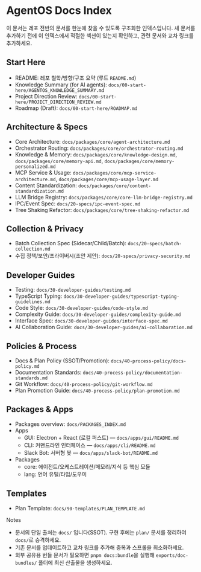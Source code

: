 # AgentOS Docs Index

이 문서는 레포 전반의 문서를 한눈에 찾을 수 있도록 구조화한 인덱스입니다. 새 문서를 추가하기 전에 이 인덱스에서 적절한 섹션이 있는지 확인하고, 관련 문서와 교차 링크를 추가하세요.

## Start Here

- README: 레포 철학/방향/구조 요약 (루트 `README.md`)
- Knowledge Summary (for AI agents): `docs/00-start-here/AGENTOS_KNOWLEDGE_SUMMARY.md`
- Project Direction Review: `docs/00-start-here/PROJECT_DIRECTION_REVIEW.md`
- Roadmap (Draft): `docs/00-start-here/ROADMAP.md`

## Architecture & Specs

- Core Architecture: `docs/packages/core/agent-architecture.md`
- Orchestrator Routing: `docs/packages/core/orchestrator-routing.md`
- Knowledge & Memory: `docs/packages/core/knowledge-design.md`, `docs/packages/core/memory-api.md`, `docs/packages/core/memory-personalized.md`
- MCP Service & Usage: `docs/packages/core/mcp-service-architecture.md`, `docs/packages/core/mcp-usage-layer.md`
- Content Standardization: `docs/packages/core/content-standardization.md`
- LLM Bridge Registry: `docs/packages/core/core-llm-bridge-registry.md`
- IPC/Event Spec: `docs/20-specs/ipc-event-spec.md`
- Tree Shaking Refactor: `docs/packages/core/tree-shaking-refactor.md`

## Collection & Privacy

- Batch Collection Spec (Sidecar/Child/Batch): `docs/20-specs/batch-collection.md`
- 수집 정책/보안/프라이버시(초안 제안): `docs/20-specs/privacy-security.md`

## Developer Guides

- Testing: `docs/30-developer-guides/testing.md`
- TypeScript Typing: `docs/30-developer-guides/typescript-typing-guidelines.md`
- Code Style: `docs/30-developer-guides/code-style.md`
- Complexity Guide: `docs/30-developer-guides/complexity-guide.md`
- Interface Spec: `docs/30-developer-guides/interface-spec.md`
- AI Collaboration Guide: `docs/30-developer-guides/ai-collaboration.md`

## Policies & Process

- Docs & Plan Policy (SSOT/Promotion): `docs/40-process-policy/docs-policy.md`
- Documentation Standards: `docs/40-process-policy/documentation-standards.md`
- Git Workflow: `docs/40-process-policy/git-workflow.md`
- Plan Promotion Guide: `docs/40-process-policy/plan-promotion.md`

## Packages & Apps

- Packages overview: `docs/PACKAGES_INDEX.md`
- Apps
  - GUI: Electron + React (로컬 퍼스트) — `docs/apps/gui/README.md`
  - CLI: 커맨드라인 인터페이스 — `docs/apps/cli/README.md`
  - Slack Bot: 서버형 봇 — `docs/apps/slack-bot/README.md`
- Packages
  - core: 에이전트/오케스트레이션/메모리/지식 등 핵심 모듈
  - lang: 언어 유틸/타입/도우미

## Templates

- Plan Template: `docs/90-templates/PLAN_TEMPLATE.md`

Notes

- 문서의 단일 출처는 `docs/` 입니다(SSOT). 구현 후에는 `plan/` 문서를 정리하여 `docs/`로 승격하세요.
- 기존 문서를 업데이트하고 교차 링크를 추가해 중복과 스프롤을 최소화하세요.
- 외부 공유용 번들 문서가 필요하면 `pnpm docs:bundle`을 실행해 `exports/doc-bundles/` 폴더에 최신 산출물을 생성하세요.
